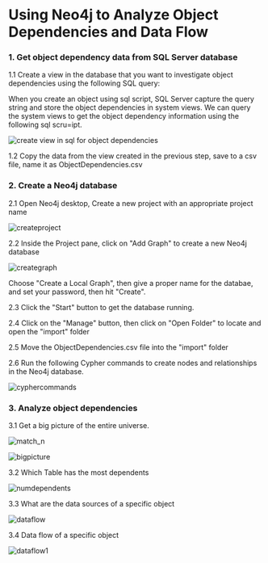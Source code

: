 
# Using Neo4j to Analyze Object Dependencies and Data Flow

### 1. Get object dependency data from SQL Server database

1.1 Create a view in the database that you want to investigate object dependencies using the following SQL query:

When you create an object using sql script, SQL Server capture the query string and store the object dependencies in system views. We can query the system views to get the object dependency information using the following sql scru=ipt.

![create view in sql for object dependencies](https://user-images.githubusercontent.com/44976640/48359070-ca986000-e661-11e8-988d-a767b60b862c.JPG)


1.2 Copy the data from the view created in the previous step, save to a csv file, name it as ObjectDependencies.csv

### 2. Create a Neo4j database
2.1 Open Neo4j desktop, Create a new project with an appropriate project name

![createproject](https://user-images.githubusercontent.com/44976640/48359694-1b5c8880-e663-11e8-8189-88cb7a150827.JPG)


2.2 Inside the Project pane, click on "Add Graph" to create a new Neo4j database

![creategraph](https://user-images.githubusercontent.com/44976640/48359839-6f676d00-e663-11e8-9bee-a9431da558eb.JPG)

   Choose "Create a Local Graph", then give a proper name for the databae, and set your password, then hit "Create".


2.3 Click the "Start" button to get the database running.

2.4 Click on the "Manage" button, then click on "Open Folder" to locate and open the "import" folder

2.5 Move the ObjectDependencies.csv file into the "import" folder

2.6 Run the following Cypher commands to create nodes and relationships in the Neo4j database.

![cyphercommands](https://user-images.githubusercontent.com/44976640/48360149-2ebc2380-e664-11e8-953b-19a79d27056c.JPG)

### 3. Analyze object dependencies

3.1 Get a big picture of the entire universe.

![match_n](https://user-images.githubusercontent.com/44976640/48361096-59a77700-e666-11e8-99a9-d4df41e39dc8.JPG)

![bigpicture](https://user-images.githubusercontent.com/44976640/48361142-7a6fcc80-e666-11e8-9c2e-8aa6ac2c3d90.JPG)

3.2 Which Table has the most dependents

![numdependents](https://user-images.githubusercontent.com/44976640/48361304-d9cddc80-e666-11e8-89f5-7a981df62962.JPG)

3.3 What are the data sources of a specific object

![dataflow](https://user-images.githubusercontent.com/44976640/48363309-3df29f80-e66b-11e8-87f7-1fe595fed71e.JPG)

3.4 Data flow of a specific object

![dataflow1](https://user-images.githubusercontent.com/44976640/48363234-13084b80-e66b-11e8-8e09-be5f7cba1a13.JPG)




